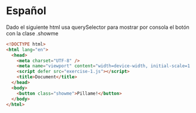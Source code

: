 # Español

Dado el siguiente html usa querySelector para mostrar por consola el botón con la clase .showme

```html
<!DOCTYPE html>
<html lang="en">
  <head>
    <meta charset="UTF-8" />
    <meta name="viewport" content="width=device-width, initial-scale=1.0" />
    <script defer src="exercise-1.js"></script>
    <title>Document</title>
  </head>
  <body>
    <button class="showme">Pillame!</button>
  </body>
</html>
```
